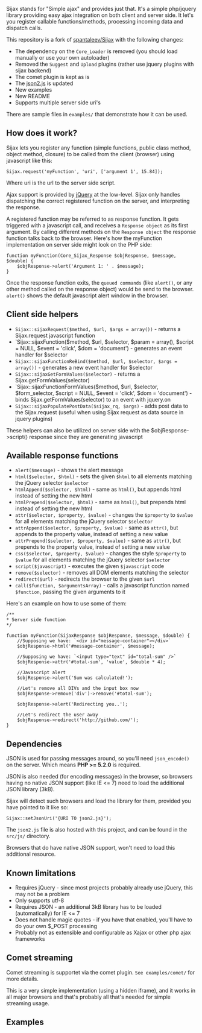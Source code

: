 Sijax stands for "Simple ajax" and provides just that.
It's a simple php/jquery library providing easy ajax integration on both client and server side. It let's you register callable functions/methods, processing incoming data and dispatch calls.

This repository is a fork of [spantaleev/Sijax](http://github.com/spantaleev/sijax) with the following changes:
- The dependency on the `Core_Loader` is removed (you should load manually or use your own autoloader)
- Removed the `Suggest` and `Upload` plugins (rather use jquery plugins with sijax backend)
- The comet plugin is kept as is
- The [json2.js](http://github.com/douglascrockford/JSON-js/blob/master/json2.js) is updated
- New examples
- New README
- Supports multiple server side uri's

There are sample files in `examples/` that demonstrate how it can be used.

## How does it work? ##

Sijax lets you register any function (simple functions, public class method, object method, closure) to be called from the client (browser) using javascript like this:

    Sijax.request('myFunction', 'uri', ['argument 1', 15.84]);

Where uri is the url to the server side script.

Ajax support is provided by [jQuery](http://jquery.com/) at the low-level. Sijax only handles dispatching the correct registered function on the server, and interpreting the response.

A registered function may be referred to as response function. It gets triggered with a javascript call, and receives a `Response object` as its first argument. By calling different methods on the `Response object` the response function talks back to the browser.
Here's how the myFunction implementation on server side might look on the PHP side:

    function myFunction(Core_Sijax_Response $objResponse, $message, $double) {
        $objResponse->alert('Argument 1: ' . $message);
    }

Once the response function exits, the `queued commands` (like `alert()`, or any other method called on the response object) would be send to the browser. `alert()` shows the default javascript alert window in the browser.

## Client side helpers ##

- `Sijax::sijaxRequest($method, $url, $args = array())` - returns a Sijax.request javascript function
- `Sijax::sijaxFunction($method, $url, $selector, $param = array(), $script = NULL, $event = 'click', $dom = 'document') - generates an event handler for $selector
- `Sijax::sijaxFunctionReBind($method, $url, $selector, $args = array())` - generates a new event handler for $selector
- `Sijax::sijaxGetFormValues($selector)` - returns a Sijax.getFormValues(selector)
- `Sijax::sijaxFunctionFormValues($method, $url, $selector, $form_selector, $script = NULL, $event = 'click', $dom = 'document') - binds Sijax.getFormValues(selector) to an event with jquery.on
- `Sijax::sijaxPopulatePostData($sijax_rq, $args)` - adds post data to the Sijax.request (useful when using Sijax request as data source in jquery plugins)

These helpers can also be utilized on server side with the $objResponse->script() response since they are generating javascript

## Available response functions ##

- `alert($message)` - shows the alert message
- `html($selector, $html)` - sets the given `$html` to all elements matching the jQuery selector `$selector`
- `htmlAppend($selector, $html)` - same as `html()`, but appends html instead of setting the new html
- `htmlPrepend($selector, $html)` - same as `html()`, but prepends html instead of setting the new html
- `attr($selector, $property, $value)` - changes the `$property` to `$value` for all elements matching the jQuery selector `$selector`
- `attrAppend($selector, $property, $value)` - same as `attr()`, but appends to the property value, instead of setting a new value
- `attrPrepend($selector, $property, $value)` - same as `attr()`, but prepends to the property value, instead of setting a new value
- `css($selector, $property, $value)` - changes the style `$property` to `$value` for all elements matching the jQuery selector `$selector`
- `script($javascript)` - executes the given `$javascript` code
- `remove($selector)` - removes all DOM elements matching the selector
- `redirect($url)` - redirects the browser to the given `$url`
- `call($function, $argumentsArray)` - calls a javascript function named `$function`, passing the given arguments to it

Here's an example on how to use some of them:

	/**
	* Server side function
	*/
	
    function myFunction(SijaxResponse $objResponse, $message, $double) {
        //Supposing we have: `<div id="message-container"></div>`
        $objResponse->html('#message-container', $message);

        //Supposing we have: `<input type="text" id="total-sum" />`
        $objResponse->attr('#total-sum', 'value', $double * 4);

		//Javascript alert
        $objResponse->alert('Sum was calculated!');

        //Let's remove all DIVs and the input box now
        $objResponse->remove('div')->remove('#total-sum');

        $objResponse->alert('Redirecting you..');

        //Let's redirect the user away
        $objResponse->redirect('http://github.com/');
    }

## Dependencies ##

JSON is used for passing messages around, so you'll need `json_encode()` on the server. Which means **PHP >= 5.2.0** is required.

JSON is also needed (for encoding messages) in the browser, so browsers having no native JSON support (like IE <= 7) need to load the additional JSON library (3kB).

Sijax will detect such browsers and load the library for them, provided you have pointed to it like so:

    Sijax::setJsonUri('{URI TO json2.js}');

The `json2.js` file is also hosted with this project, and can be found in the `src/js/` directory.

Browsers that do have native JSON support, won't need to load this additional resource.

## Known limitations ##

- Requires jQuery - since most projects probably already use jQuery, this may not be a problem
- Only supports utf-8
- Requires JSON - an additional 3kB library has to be loaded (automatically) for IE <= 7
- Does not handle magic quotes - if you have that enabled, you'll have to do your own $_POST processing
- Probably not as extensible and configurable as Xajax or other php ajax frameworks


## Comet streaming ##

Comet streaming is supportet via the comet plugin. `See examples/comet/` for more details. 

This is a very simple implementation (using a hidden iframe), and it works in all major browsers and that's probably all that's needed for simple streaming usage.


## Examples ##

